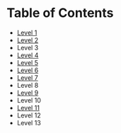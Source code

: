 # Table of Contents

* [Level 1](./ex1.md)
* [Level 2](./ex2.md)
* Level 3
* [Level 4](./ex4.md)
* [Level 5](./ex5.md)
* [Level 6](./ex6.md)
* [Level 7](./ex7.md)
* Level 8
* [Level 9](./ex9.md)
* Level 10
* [Level 11](./ex11.md)
* Level 12
* Level 13
